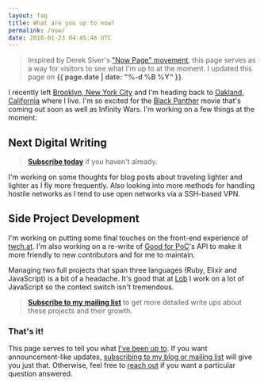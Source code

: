 ```yaml
---
layout: faq
title: What are you up to now?
permalink: /now/
date: 2018-01-23 04:45:48 UTC
---
```


> Inspired by Derek Siver's ["Now Page" movement][1], this page serves as a way
> for visitors to see what I'm up to at the moment. I updated this page
> on **{{ page.date | date: "%-d %B %Y" }}**.

I recently left [Brooklyn, New York City][bk] and I'm heading back to [Oakland,
California][oak] where I live. I'm so excited for the [Black Panther][bp] movie
that's coming out soon as well as Infinity Wars. I'm working on a few things
at the moment:

## Next Digital Writing

> **[Subscribe today][sub]** if you haven't already.

I'm working on some thoughts for blog posts about traveling lighter and lighter
as I fly more frequently. Also looking into more methods for handling hostile
networks as I tend to use open networks via a SSH-based VPN.

## Side Project Development

I'm working on putting some final touches on the front-end experience of
[twch.at][]. I'm also working on a re-write of [Good for PoC][]'s API to make it
more friendly to new contributors and for me to maintain.

Managing two full projects that span three languages (Ruby, Elixir and
JavaScript) is a bit of a headache. It's good that at [Lob][] I work on a lot of
JavaScript so the context switch isn't tremendous.

> **[Subscribe to my mailing list][sub]** to get more detailed write ups about these
> projects and their growth.

### That's it!

This page serves to tell you what [I've been up to][2]. If you want
announcement-like updates, [subscribing to my blog or mailing list][sub] will
give you just that. Otherwise, feel free to [reach out][contact] if you want
a particular question answered.

[1]: https://sivers.org/nowff/
[2]: /faq/contracting/
[lob]: https://lob.com/
[bk]: https://en.wikipedia.org/wiki/Oakland%2C_California
[oak]: https://en.wikipedia.org/wiki/Oakland%2C_California
[twch.at]: http://app.twch.at/
[good for poc]: http://goodforpocin.tech/
[sub]: /subscribe/
[contact]: /contact/
[bp]: https://duckduckgo.com/?q=%21imdb+black+panther+&t=canonical&atb=v94-4
